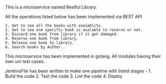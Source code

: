This is a microservice named Restful Library.

All the operations listed below has been implemented via REST API 
    
    1. Get to see all the books with avaiablity.
    2. Get to see one specific book is avalable to reserve or not.
    3. Discard one book from library if it got damaged.
    4. Reserve one book from library.
    5. Release one book to library.
    6. Search books by Author..

This microservice has been implemented in golang. All modules having their own uni test cases.

JenkinsFile has been written to make one pipeline with listed stages - 
    1. Build the code
    2. Test the code
    3. Lint the code
    4. Deploy